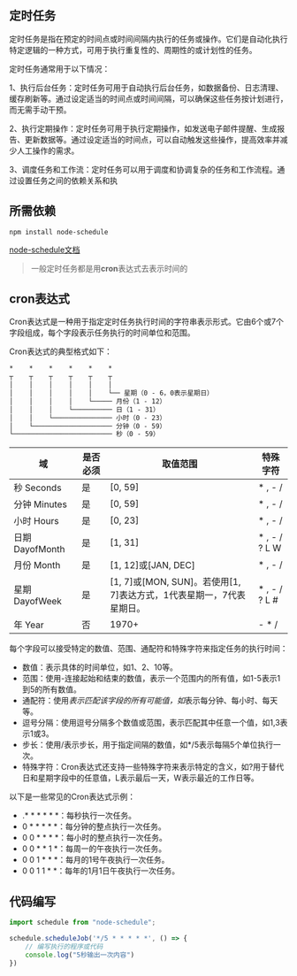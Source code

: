 

## 定时任务
定时任务是指在预定的时间点或时间间隔内执行的任务或操作。它们是自动化执行特定逻辑的一种方式，可用于执行重复性的、周期性的或计划性的任务。

定时任务通常用于以下情况：

1、执行后台任务：定时任务可用于自动执行后台任务，如数据备份、日志清理、缓存刷新等。通过设定适当的时间点或时间间隔，可以确保这些任务按计划进行，而无需手动干预。
    
2、执行定期操作：定时任务可用于执行定期操作，如发送电子邮件提醒、生成报告、更新数据等。通过设定适当的时间点，可以自动触发这些操作，提高效率并减少人工操作的需求。

3、调度任务和工作流：定时任务可以用于调度和协调复杂的任务和工作流程。通过设置任务之间的依赖关系和执

## 所需依赖
```shell
npm install node-schedule
```
[node-schedule文档](https://www.npmjs.com/package/node-schedule)

> 一般定时任务都是用**cron**表达式去表示时间的
## cron表达式
Cron表达式是一种用于指定定时任务执行时间的字符串表示形式。它由6个或7个字段组成，每个字段表示任务执行的时间单位和范围。

Cron表达式的典型格式如下：

```markdown
*    *    *    *    *    *
┬    ┬    ┬    ┬    ┬    ┬
│    │    │    │    │    │
│    │    │    │    │    └── 星期（0 - 6，0表示星期日）
│    │    │    │    └───── 月份（1 - 12）
│    │    │    └────────── 日（1 - 31）
│    │    └─────────────── 小时（0 - 23）
│    └──────────────────── 分钟（0 - 59）
└───────────────────────── 秒（0 - 59）
```
域     | 是否必须       | 取值范围       | 特殊字符          |
-------- |------------|------------|---------------|
秒 Seconds  | 是          | 	[0, 59]   | * , - /       |
分钟 Minutes | 是          | [0, 59]    | 	* , - /      |
小时 Hours | 是          | [0, 23]    | * , - /       |   
日期 DayofMonth | 是          | [1, 31]    | * , - / ? L W |   
月份 Month | 是          | [1, 12]或[JAN, DEC] | 	* , - /      |   
星期 DayofWeek | 是          | [1, 7]或[MON, SUN]。若使用[1, 7]表达方式，1代表星期一，7代表星期日。 | * , - / ? L # |   
年 Year | 否          | 1970+  | - * /         |   

每个字段可以接受特定的数值、范围、通配符和特殊字符来指定任务的执行时间：

- 数值：表示具体的时间单位，如1、2、10等。
- 范围：使用-连接起始和结束的数值，表示一个范围内的所有值，如1-5表示1到5的所有数值。
- 通配符：使用*表示匹配该字段的所有可能值，如*表示每分钟、每小时、每天等。
- 逗号分隔：使用逗号分隔多个数值或范围，表示匹配其中任意一个值，如1,3表示1或3。
- 步长：使用/表示步长，用于指定间隔的数值，如*/5表示每隔5个单位执行一次。
- 特殊字符：Cron表达式还支持一些特殊字符来表示特定的含义，如?用于替代日和星期字段中的任意值，L表示最后一天，W表示最近的工作日等。

以下是一些常见的Cron表达式示例：

- .* * * * * *：每秒执行一次任务。
- 0 * * * * *：每分钟的整点执行一次任务。
- 0 0 * * * *：每小时的整点执行一次任务。
- 0 0 * * 1 *：每周一的午夜执行一次任务。
- 0 0 1 * * *：每月的1号午夜执行一次任务。
- 0 0 1 1 * *：每年的1月1日午夜执行一次任务。

## 代码编写
```javascript
import schedule from "node-schedule";

schedule.scheduleJob('*/5 * * * * *', () => {
    // 编写执行的程序或代码
    console.log("5秒输出一次内容")
})
```
